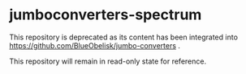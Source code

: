 # jumboconverters-spectrum

This repository is deprecated as its content has been integrated into https://github.com/BlueObelisk/jumbo-converters .

This repository will remain in read-only state for reference.
